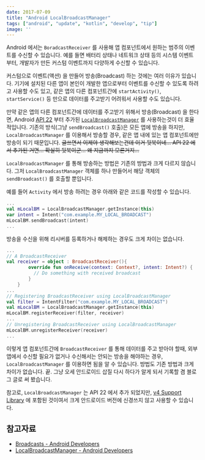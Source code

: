 ```yaml
---
date: 2017-07-09
title: "Android LocalBroadcastManager"
tags: ["android", "update", "kotlin", "develop", "tip"]
image: ''
---
```


Android 에서는 `BoradcastReceiver` 를 사용해 앱 컴포넌트에서 원하는 범주의 이벤트를 수신할 수 있습니다.
예를 들면 배터리 상태나 네트워크 상태 등의 시스템 이벤트 부터, 개발자가 만든 커스텀 이벤트까지 다양하게 수신할 수 있습니다.

커스텀으로 이벤트(액션) 을 만들어 방송(Broadcast) 하는 것에는 여러 이유가 있습니다. 기기에 설치된 다른 앱이 본인이 개발한 앱으로부터
이벤트를 수신할 수 있도록 하려고 사용할 수도 있고, 같은 앱의 다른 컴포넌트간에 `startActivity()`, `startService()` 등 만으로
데이터를 주고받기 어려워서 사용할 수도 있습니다.

만약 같은 앱의 다른 컴포넌트간에 데이터를 주고받기 위해서 방송(Broadcast) 을 한다면, Android [API 22](https://developer.android.com/topic/libraries/support-library/revisions.html) 부터 추가된 [`LocalBroadcastManager`](https://developer.android.com/reference/android/support/v4/content/LocalBroadcastManager.html) 를 사용하는것이 더 효율적입니다. 기존의 방식(그냥 `sendBroadcast()` 호출)은 모든 앱에 방송을 하지만, `LocalBroadcastManager` 를 이용해서 방송할 경우, 같은 앱 내에 있는 앱 컴포넌트에만 방송이 되기 때문입니다. ~~글쓰면서 이제야 생각해보는건데 이거 뒷북이네...  API 22 에서 추가된 거면... 확실히 뒷북이군... 왜 지금까지 모른거지...~~

`LocalBroadcastManager` 를 통해 방송하는 방법은 기존의 방법과 크게 다르지 않습니다. 그저 `LocalBroadcastManager` 객체를 하나 만들어서 해당 객체의 `sendBroadcast()` 를 호출할 뿐입니다.

예를 들어 `Activity` 에서 방송 하려는 경우 아래와 같은 코드를 작성할 수 있습니다.

```kotlin
...
val mLocalBM = LocalBroadcastManager.getInstance(this)
var intent = Intent("com.example.MY_LOCAL_BROADCAST")
mLocalBM.sendBroadcast(intent)
...
```

방송을 수신을 위해 리시버를 등록하거나 해제하는 경우도 크게 차이는 없습니다.

```kotlin
...
// A BroadcastReceiver
val receiver = object : BroadcastReceiver(){
        override fun onReceive(context: Context?, intent: Intent?) {
          // Do something with received broadcast
        }
    }
...
// Registering BroadcastReceiver using LocalBroadcastManager
val filter = IntentFilter("com.example.MY_LOCAL_BROADCAST")
val mLocalBM = LocalBroadcastManager.getInstance(this)
mLocalBM.registerReceiver(filter, receiver)
...
// Unregistering BroadcastReceiver using LocalBroadcastManager
mLocalBM.unregisterReceiver(receiver)
...
```

이렇게 앱 컴포넌트간에 `BroadcastReceiver` 를 통해 데이터를 주고 받아야 할때, 외부 앱에서 수신할 필요가 없거나 수신해서는 안되는 방송을 해야하는 경우, `LocalBroadcastManager` 를 이용하면 됨을 알 수 있습니다. 방법도 기존 방법과 크게 차이가 없습니다. 끝. 그냥 오세 안드로이드 삽질 다시 하다가 알게 되서 기록할 겸 블로그 글로 써 봤습니다.

참고로, `LocalBroadcastManager` 는 API 22 에서 추가 되었지만, [v4 Support Library](https://developer.android.com/topic/libraries/support-library/features.html#v4) 에 포함된 것이여서 크게 안드로이드 버전에 신경쓰지 않고 사용할 수 있습니다.

## 참고자료
 - [Broadcasts - Android Developers](https://developer.android.com/guide/components/broadcasts.html)
 - [LocalBroadcastManager - Android Developers ](https://developer.android.com/reference/android/support/v4/content/LocalBroadcastManager.html)

